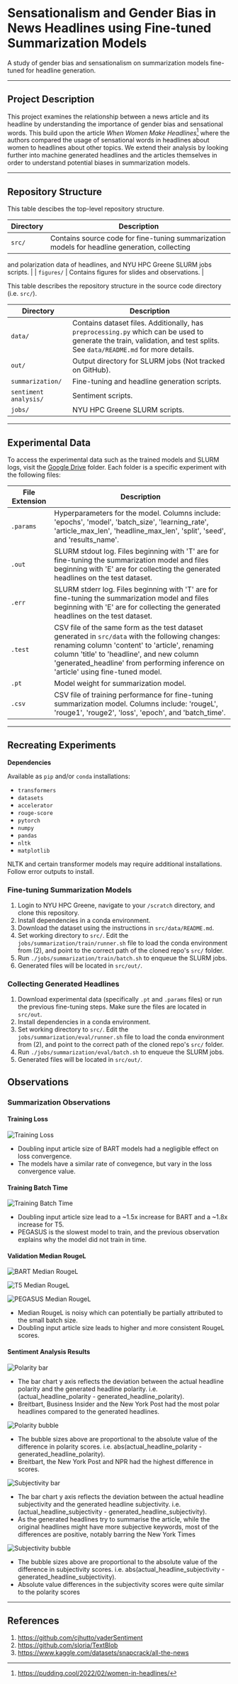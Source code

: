 # Sensationalism and Gender Bias in News Headlines using Fine-tuned Summarization Models
A study of gender bias and sensationalism on summarization models fine-tuned for headline generation.

---

## Project Description

This project examines the relationship between a news article and its headline by understanding the importance of gender bias and sensational words. This build upon the article *When Women Make Headlines*[^1] where the authors compared the usage of sensational words in headlines about women to headlines about other topics. We extend their analysis by looking further into machine generated headlines and the articles themselves in order to understand potential biases in summarization models.

---

## Repository Structure

This table descibes the top-level repository structure.

| **Directory** | **Description** |
| --- | --- |
| `src/` | Contains source code for fine-tuning summarization models for headline generation, collecting 

and polarization data of headlines, and NYU HPC Greene SLURM jobs scripts. |
| `figures/` | Contains figures for slides and observations. |

This table describes the repository structure in the source code directory (i.e. `src/`).

| **Directory** | **Description** |
| --- | --- |
| `data/` | Contains dataset files. Additionally, has `preprocessing.py` which can be used to generate the train, validation, and test splits. See `data/README.md` for more details. |
| `out/` | Output directory for SLURM jobs (Not tracked on GitHub). |
| `summarization/` | Fine-tuning and headline generation scripts. |
| `sentiment analysis/` | Sentiment scripts. |
| `jobs/` | NYU HPC Greene SLURM scripts. |
---

## Experimental Data

To access the experimental data such as the trained models and SLURM logs, visit the [Google Drive](https://drive.google.com/drive/folders/1_SHEAVvvQO5BBgFzADNr7L8VikgxN4J4) folder. Each folder is a specific experiment with the following files:

| **File Extension** | **Description** |
| --- | --- |
| `.params` | Hyperparameters for the model. Columns include: 'epochs', 'model', 'batch_size', 'learning_rate', 'article_max_len', 'headline_max_len', 'split', 'seed', and 'results_name'. |
| `.out` | SLURM stdout log. Files beginning with 'T' are for fine-tuning the summarization model and files beginning with 'E' are for collecting the generated headlines on the test dataset. |
| `.err` | SLURM stderr log. Files beginning with 'T' are for fine-tuning the summarization model and files beginning with 'E' are for collecting the generated headlines on the test dataset. |
| `.test` | CSV file of the same form as the test dataset generated in `src/data` with the following changes: renaming column 'content' to 'article', renaming column 'title' to 'headline', and new column 'generated_headline' from performing inference on 'article' using fine-tuned model. |
| `.pt` | Model weight for summarization model. |
| `.csv` | CSV file of training performance for fine-tuning summarization model. Columns include: 'rougeL', 'rouge1', 'rouge2', 'loss', 'epoch', and 'batch_time'. |

---

## Recreating Experiments

**Dependencies**

Available as `pip` and/or `conda` installations:

* `transformers`
* `datasets`
* `accelerator`
* `rouge-score`
* `pytorch`
* `numpy`
* `pandas`
* `nltk`
* `matplotlib`

NLTK and certain transformer models may require additional installations. Follow error outputs to install.

### Fine-tuning Summarization Models

1. Login to NYU HPC Greene, navigate to your `/scratch` directory, and clone this repository.
2. Install dependencies in a conda environment.
3. Download the dataset using the instructions in `src/data/README.md`.
4. Set working directory to `src/`. Edit the `jobs/summarization/train/runner.sh` file to load the conda environment from (2), and point to the correct path of the cloned repo's `src/` folder.
5. Run `./jobs/summarization/train/batch.sh` to enqueue the SLURM jobs.
6. Generated files will be located in `src/out/`.

### Collecting Generated Headlines

1. Download experimental data (specifically `.pt` and `.params` files) or run the previous fine-tuning steps. Make sure the files are located in `src/out`.
2. Install dependencies in a conda environment.
3. Set working directory to `src/`. Edit the `jobs/summarization/eval/runner.sh` file to load the conda environment from (2), and point to the correct path of the cloned repo's `src/` folder.
4. Run `./jobs/summarization/eval/batch.sh` to enqueue the SLURM jobs.
5. Generated files will be located in `src/out/`.


## Observations


### Summarization Observations

#### Training Loss

![Training Loss](figures/TrainingLoss.svg)

* Doubling input article size of BART models had a negligible effect on loss convergence.
* The models have a similar rate of convegence, but vary in the loss convergence value.

#### Training Batch Time

![Training Batch Time](figures/TrainingBatchTime.svg)

* Doubling input article size lead to a ~1.5x increase for BART and a ~1.8x increase for T5.
* PEGASUS is the slowest model to train, and the previous observation explains why the model did not train in time.

#### Validation Median RougeL

![BART Median RougeL](figures/BARTValidationRougeL.svg)

![T5 Median RougeL](figures/T5ValidationRougeL.svg)

![PEGASUS Median RougeL](figures/PEGASUSValidationRougeL.svg)

* Median RougeL is noisy which can potentially be partially attributed to the small batch size.
* Doubling input article size leads to higher and more consistent RougeL scores.

#### Sentiment Analysis Results

![Polarity bar](figures/polarity_bar.png.png)

* The bar chart y axis reflects the deviation between the actual headline polarity and the generated headline polarity. i.e. (actual_headline_polarity - generated_headline_polarity).
* Breitbart, Business Insider and the New York Post had the most polar headlines compared to the generated headlines.

![Polarity bubble](figures/polarity_bubble.png)

* The bubble sizes above are proportional to the absolute value of the difference in polarity scores. i.e. abs(actual_headline_polarity - generated_headline_polarity).
* Breitbart, the New York Post and NPR had the highest difference in scores.

![Subjectivity bar](figures/subjectivity_bar.png)

* The bar chart y axis reflects the deviation between the actual headline subjectivity and the generated headline subjectivity. i.e. (actual_headline_subjectivity - generated_headline_subjectivity).
* As the generated headlines try to summarise the article, while the original headlines might have more subjective keywords, most of the differences are positive, notably barring the New York Times

![Subjectivity bubble](figures/subjectivity_bubble.svg)

* The bubble sizes above are proportional to the absolute value of the difference in subjectivity scores. i.e. abs(actual_headline_subjectivity - generated_headline_subjectivity).
* Absolute value differences in the subjectivity scores were quite similar to the polarity scores


---

## References
[^1]: https://pudding.cool/2022/02/women-in-headlines/

1. https://github.com/cjhutto/vaderSentiment
2. https://github.com/sloria/TextBlob
3. https://www.kaggle.com/datasets/snapcrack/all-the-news
